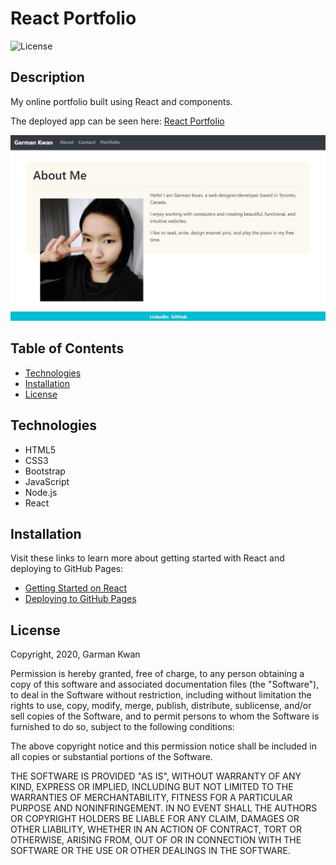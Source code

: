 # React Portfolio
![License](https://img.shields.io/badge/license-MIT-blue.svg "License Badge")
## Description
My online portfolio built using React and components.

The deployed app can be seen here: [React Portfolio](https://zeroshii.github.io/React-Portfolio/)

![screenshot](https://github.com/zeroshii/React-Portfolio/blob/main/public/assets/react-portfolio.jpg)



## Table of Contents
- [Technologies](#technologies)
- [Installation](#installation)
- [License](#license)

## Technologies
 - HTML5
 - CSS3
 - Bootstrap
 - JavaScript
 - Node.js
 - React

 ## Installation
Visit these links to learn more about getting started with React and deploying to GitHub Pages:

* [Getting Started on React](https://reactjs.org/docs/getting-started.html)
* [Deploying to GitHub Pages](https://dev.to/yuribenjamin/how-to-deploy-react-app-in-github-pages-2a1f)


## License
Copyright, 2020, Garman Kwan

Permission is hereby granted, free of charge, to any person obtaining a copy of this software and associated documentation files (the "Software"), to deal in the Software without restriction, including without limitation the rights to use, copy, modify, merge, publish, distribute, sublicense, and/or sell copies of the Software, and to permit persons to whom the Software is furnished to do so, subject to the following conditions:

The above copyright notice and this permission notice shall be included in all copies or substantial portions of the Software.

THE SOFTWARE IS PROVIDED "AS IS", WITHOUT WARRANTY OF ANY KIND, EXPRESS OR IMPLIED, INCLUDING BUT NOT LIMITED TO THE WARRANTIES OF MERCHANTABILITY, FITNESS FOR A PARTICULAR PURPOSE AND NONINFRINGEMENT. IN NO EVENT SHALL THE AUTHORS OR COPYRIGHT HOLDERS BE LIABLE FOR ANY CLAIM, DAMAGES OR OTHER LIABILITY, WHETHER IN AN ACTION OF CONTRACT, TORT OR OTHERWISE, ARISING FROM, OUT OF OR IN CONNECTION WITH THE SOFTWARE OR THE USE OR OTHER DEALINGS IN THE SOFTWARE.


